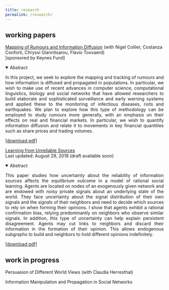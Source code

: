 ```yaml
---
title: research
permalink: /research/
---
```


## working papers

<a href="" target="_blank">Mapping of Rumours and Information Diffusion</a> (with Nigel Collier, Costanza Conforti, Chryssi Giannitsarou, Flavio Toxvaerd)<br>
[sponsored by Keynes Fund]

<details open>
<summary>Abstract</summary>
<p align="justify"> In this project, we seek to explore the mapping and tracking of rumours and how information is diffused and propagated in populations. In particular, we wish to make use of recent advances in computer science, computational linguistics, biology and social networks that have allowed researchers to build elaborate and sophisticated surveillance and early warning systems and applied these to the monitoring of infectious diseases, riots and earthquakes. We plan to explore how this type of methodology can be employed to study rumours more generally, with an emphasis on their effects on real and financial markets. In particular, we wish to quantify information diffusion and relate it to movements in key financial quantities such as share prices and trading volumes.</p>
</details>
<a href="" target="_blank">[download pdf]</a>

<br>

<a href="" target="_blank">Learning from Unreliable Sources</a> <br>
Last updated: August 29, 2018 (draft available soon)

<details open>
<summary>Abstract</summary>
<p align="justify"> This paper studies how uncertainty about the reliability of information sources affects the equilibrium outcome in a model of rational social learning. Agents are located on nodes of an exogenously given network and are endowed with noisy private signals about an underlying state of the world. They face uncertainty about the signal distribution of their own signals and the signals of their neighbors and need to decide which sources to rely on when forming their opinions.
I show that agents exhibit a rational confirmation bias, relying predominantly on neighbors who observe similar signals. In addition, this type of uncertainty can help explain persistent disagreement. Agents may cut links to neighbors and discard their information in the formation of their opinion. This allows endogenous subgraphs to build and neighbors to hold different opinions indefinitely.</p>
</details>
<a href="" target="_blank">[download pdf]</a>

<!--
<br>

<a href="" target="_blank">Information Manipulation and Propagation in Social Networks</a> <br>
Last updated: September 14, 2017

<details open>
<summary>Abstract</summary>
<p align="justify"> This paper presents a model of a manipulator trying to influence the collective decision of a population of agents. The novelty is to capture Bayesian persuasion followed by information diffusion in a network. Unbiased agents want the collective decision to match an unknown state of the world, while biased agents share the preferences of the manipulator. The manipulator controls the distribution of a signal. Agents communicate at a cheap talk stage. The manipulator faces a trade-off between a higher degree manipulation and higher information diffusion. The optimal degree of manipulation is inversely related to the density of biased agents. </p>
</details>
<a href="" target="_blank">[download pdf]</a>
--->

<br>

## work in progress

Persuasion of Different World Views (with Claudia Herresthal)

Information Manipulation and Propagation in Social Networks
